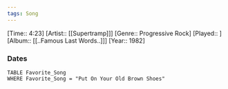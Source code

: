 ```yaml
---
tags: Song  
---
```

[Time:: 4:23]
[Artist:: [[Supertramp]]]
[Genre:: Progressive Rock]
[Played:: ]
[Album:: [[..Famous Last Words..]]]
[Year:: 1982]
### Dates
````dataview
TABLE Favorite_Song
WHERE Favorite_Song = "Put On Your Old Brown Shoes"
````